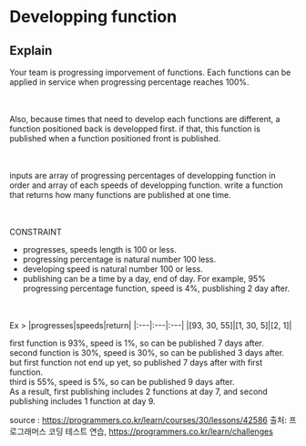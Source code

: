 Developping function
===

## Explain
Your team is progressing imporvement of functions. Each functions can be applied in service when progressing percentage reaches 100%.<br><br><br>

Also, because times that need to develop each functions are different, a function positioned back is developped first. if that, this function is published when a function positioned front is published.<br><br><br>

inputs are array of progressing percentages of developping function in order and array of each speeds of developping function.
write a function that returns how many functions are published at one time.<br><br><br>

CONSTRAINT
 - progresses, speeds length is 100 or less.
 - progressing percentage is natural number 100 less.
 - developing speed is natural number 100 or less.
 - publishing can be a time by a day, end of day. For example, 95% progressing percentage function, speed is 4%, pusblishing 2 day after. <br><br><br>

Ex >
|progresses|speeds|return|
|:---|:---|:---|
|[93, 30, 55]|[1, 30, 5]|[2, 1]|

first function is 93%, speed is 1%, so can be published 7 days after.<br>
second function is 30%, speed is 30%, so can be published 3 days after. but first function not end up yet, so published 7 days after with first function.<br>
third is 55%, speed is 5%, so can be published 9 days after.<br>
As a result, first publishing includes 2 functions at day 7, and second publishing includes 1 function at day 9.

source : https://programmers.co.kr/learn/courses/30/lessons/42586
출처: 프로그래머스 코딩 테스트 연습, https://programmers.co.kr/learn/challenges
